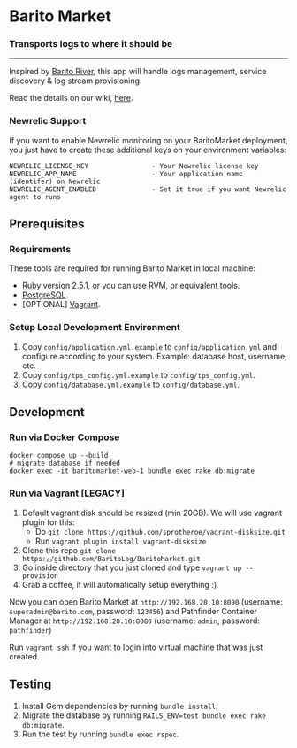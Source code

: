 <!--- [![Build Status](https://travis-ci.org/BaritoLog/BaritoMarket.svg?branch=master)](https://travis-ci.org/BaritoLog/BaritoMarket) --->
<!--- [![Maintainability](https://api.codeclimate.com/v1/badges/4d6f74ccfd69065d5fa6/maintainability)](https://codeclimate.com/github/BaritoLog/BaritoMarket/maintainability) --->

# Barito Market
### Transports logs to where it should be

---
Inspired by [Barito River](https://en.wikipedia.org/wiki/Barito_River), this app will handle logs management, service discovery & log stream provisioning.

Read the details on our wiki, [here](https://github.com/BaritoLog/wiki).

### Newrelic Support
If you want to enable Newrelic monitoring on your BaritoMarket deployment, you just have to create these additional keys on your environment variables:
```
NEWRELIC_LICENSE_KEY                - Your Newrelic license key
NEWRELIC_APP_NAME                   - Your application name (identifer) on Newrelic
NEWRELIC_AGENT_ENABLED              - Set it true if you want Newrelic agent to runs
```

## Prerequisites

### Requirements

These tools are required for running Barito Market in local machine:

- [Ruby](https://www.ruby-lang.org/en/downloads) version 2.5.1, or you can use RVM, or equivalent tools.
- [PostgreSQL](https://postgresql.org/download).
- [OPTIONAL] [Vagrant](https://www.vagrantup.com/).

### Setup Local Development Environment

1. Copy `config/application.yml.example` to `config/application.yml` and configure according to your system. Example: database host, username, etc.
2. Copy `config/tps_config.yml.example` to `config/tps_config.yml`.
3. Copy `config/database.yml.example` to `config/database.yml`.

## Development

### Run via Docker Compose

```shell
docker compose up --build
# migrate database if needed
docker exec -it baritomarket-web-1 bundle exec rake db:migrate
```

### Run via Vagrant [LEGACY]

1. Default vagrant disk should be resized (min 20GB). We will use vagrant plugin for this:
   - Do `git clone https://github.com/sprotheroe/vagrant-disksize.git`
   - Run `vagrant plugin install vagrant-disksize`
2. Clone this repo `git clone https://github.com/BaritoLog/BaritoMarket.git`
3. Go inside directory that you just cloned and type `vagrant up --provision`
4. Grab a coffee, it will automatically setup everything :)

Now you can open Barito Market at `http://192.168.20.10:8090` (username: `superadmin@barito.com`, password: `123456`)
and Pathfinder Container Manager at `http://192.168.20.10:8080` (username: `admin`, password: `pathfinder`)

Run `vagrant ssh` if you want to login into virtual machine that was just created.

## Testing

1. Install Gem dependencies by running `bundle install`.
2. Migrate the database by running `RAILS_ENV=test bundle exec rake db:migrate`.
3. Run the test by running `bundle exec rspec`.

